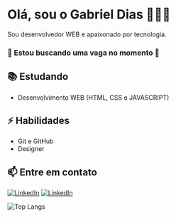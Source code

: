 # Olá, sou o Gabriel Dias 👨🏽‍💻

Sou desenvolvedor WEB e apaixonado por tecnologia.
### 👀 Estou buscando uma vaga no momento 👀

## 📚 Estudando
- Desenvolvimento WEB (HTML, CSS e JAVASCRIPT)

## ⚡ Habilidades
- Git e GitHub
- Designer

## 📫 Entre em contato
<a href="https://www.linkedin.com/in/gabrieldias-/" target="_blank"><img alt="LinkedIn" src="https://img.shields.io/badge/linkedin-%230077B5.svg?&style=for-the-badge&logo=linkedin&logoColor=white" /></a>
<a href="https://www.instagram.com/_diasoficial/" target="_blank"><img alt="LinkedIn" src="https://img.shields.io/badge/Instagram-E4405F?style=for-the-badge&logo=instagram&logoColor=white" /></a>



![Top Langs](https://github-readme-stats.vercel.app/api/top-langs/?username=diasoficial&layout=compact)

